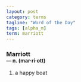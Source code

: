 ```yaml
---
layout: post
category: terms
tagline: "Word of the Day"
tags: [alpha_m]
term: marriott
---
```


<h3>Marriott<br/> <small>&mdash; n. (mar<span>&middot;</span>ri<span>&middot;</span>ott)</small></h3>
<p><ol>
<li>a happy boat</li>
</ol></p>
